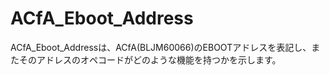 # ACfA_Eboot_Address
ACfA_Eboot_Addressは、ACfA(BLJM60066)のEBOOTアドレスを表記し、またそのアドレスのオペコードがどのような機能を持つかを示します。
